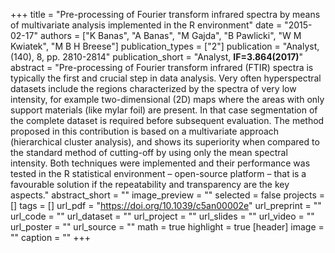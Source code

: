 +++
title = "Pre-processing of Fourier transform infrared spectra by means of multivariate analysis implemented in the R environment"
date = "2015-02-17"
authors = ["K Banas", "A Banas", "M Gajda", "B Pawlicki", "W M Kwiatek", "M B H Breese"]
publication_types = ["2"]
publication = "Analyst, (140), 8, pp. 2810-2814"
publication_short = "Analyst, **IF=3.864(2017)**"
abstract = "Pre-processing of Fourier transform infrared (FTIR) spectra is typically the first and crucial step in data analysis. Very often hyperspectral datasets include the regions characterized by the spectra of very low intensity, for example two-dimensional (2D) maps where the areas with only support materials (like mylar foil) are present. In that case segmentation of the complete dataset is required before subsequent evaluation. The method proposed in this contribution is based on a multivariate approach (hierarchical cluster analysis), and shows its superiority when compared to the standard method of cutting-off by using only the mean spectral intensity. Both techniques were implemented and their performance was tested in the R statistical environment – open-source platform – that is a favourable solution if the repeatability and transparency are the key aspects."
abstract_short = ""
image_preview = ""
selected = false
projects = []
tags = []
url_pdf = "https://doi.org/10.1039/c5an00002e"
url_preprint = ""
url_code = ""
url_dataset = ""
url_project = ""
url_slides = ""
url_video = ""
url_poster = ""
url_source = ""
math = true
highlight = true
[header]
image = ""
caption = ""
+++
